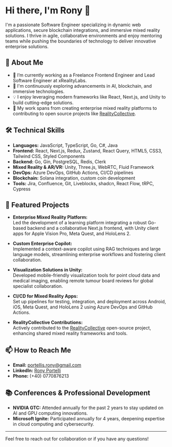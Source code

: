 # Hi there, I'm Rony 👋

I'm a passionate Software Engineer specializing in dynamic web applications, secure blockchain integrations, and immersive mixed reality solutions. I thrive in agile, collaborative environments and enjoy mentoring teams while pushing the boundaries of technology to deliver innovative enterprise solutions.

## 🚀 About Me

- 🔭 I’m currently working as a Freelance Frontend Engineer and Lead Software Engineer at xRealityLabs.
- 🌱 I'm continuously exploring advancements in AI, blockchain, and immersive technologies.
- 💡 I enjoy leveraging modern frameworks like React, Next.js, and Unity to build cutting-edge solutions.
- 🎯 My work spans from creating enterprise mixed reality platforms to contributing to open source projects like [RealityCollective](https://github.com/realitycollective).

## 🛠️ Technical Skills

- **Languages:** JavaScript, TypeScript, Go, C#, Java
- **Frontend:** React, Next.js, Redux, Zustand, React Query, HTML5, CSS3, Tailwind CSS, Styled Components
- **Backend:** Go, Gin, PostgreSQL, Redis, Clerk
- **Mixed Reality & AR/VR:** Unity, Three.js, WebRTC, Fluid Framework
- **DevOps:** Azure DevOps, GitHub Actions, CI/CD pipelines
- **Blockchain:** Solana integration, custom coin development
- **Tools:** Jira, Confluence, Git, Liveblocks, shadcn, React Flow, tRPC, Cypress

## 🌟 Featured Projects

- **Enterprise Mixed Reality Platform:**  
  Led the development of a learning platform integrating a robust Go-based backend and a collaborative Next.js frontend, with Unity client apps for Apple Vision Pro, Meta Quest, and HoloLens 2.

- **Custom Enterprise Copilot:**  
  Implemented a context-aware copilot using RAG techniques and large language models, streamlining enterprise workflows and fostering client collaboration.

- **Visualization Solutions in Unity:**  
  Developed mobile-friendly visualization tools for point cloud data and medical imaging, enabling remote tumour board reviews for global specialist collaboration.

- **CI/CD for Mixed Reality Apps:**  
  Set up pipelines for testing, integration, and deployment across Android, iOS, Meta Quest, and HoloLens 2 using Azure DevOps and GitHub Actions.

- **RealityCollective Contributions:**  
  Actively contributed to the [RealityCollective](https://github.com/realitycollective) open-source project, enhancing shared mixed reality frameworks and tools.

## 📫 How to Reach Me

- **Email:** [portellis.rony@gmail.com](mailto:portellis.rony@gmail.com)
- **LinkedIn:** [Rony Portelli](https://linkedin.com/in/rony-portelli-598887146)
- **Phone:** (+40) 0770876213

## 📚 Conferences & Professional Development

- **NVIDIA GTC:** Attended annually for the past 2 years to stay updated on AI and GPU computing innovations.
- **Microsoft Ignite:** Participated annually for 4 years, deepening expertise in cloud computing and cybersecurity.

---

Feel free to reach out for collaboration or if you have any questions!
